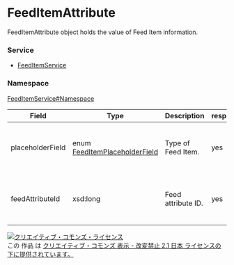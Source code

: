 

# FeedItemAttribute

FeedItemAttribute object holds the value of Feed Item information.

### Service

+ [FeedItemService](../../services/FeedItemService.md)

### Namespace

[FeedItemService#Namespace](../../services/FeedItemService.md#namespace)

| Field | Type | Description | response | get | add | set | remove |
| ----- | ---- | ----------- | -------- | --------- | --------- | --------- | --------- |
| placeholderField | enum [FeedItemPlaceholderField](./FeedItemPlaceholderField.md) | Type of Feed Item. | yes | - | Requirement<br/>※アドカスタマイザーの場合、Ignore | Requirement<br/>※アドカスタマイザーの場合、Ignore | Ignore | |
| feedAttributeId | xsd:long | Feed attribute ID. | yes | - | Ignore<br/>※アドカスタマイザーの場合、Requirement | Ignore<br/>※アドカスタマイザーの場合、Requirement | - | |

<a rel="license" href="http://creativecommons.org/licenses/by-nd/2.1/jp/"><img alt="クリエイティブ・コモンズ・ライセンス" style="border-width:0" src="https://i.creativecommons.org/l/by-nd/2.1/jp/88x31.png" /></a><br />この 作品 は <a rel="license" href="http://creativecommons.org/licenses/by-nd/2.1/jp/">クリエイティブ・コモンズ 表示 - 改変禁止 2.1 日本 ライセンスの下に提供されています。</a>
